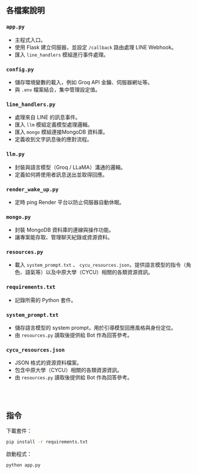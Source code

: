 ## 各檔案說明

### `app.py`
- 主程式入口。
- 使用 Flask 建立伺服器，並設定 `/callback` 路由處理 LINE Webhook。
- 匯入 `line_handlers` 模組進行事件處理。

### `config.py`
- 儲存環境變數的載入，例如 Groq API 金鑰、伺服器網址等。
- 與 `.env` 檔案結合，集中管理設定值。

### `line_handlers.py`
- 處理來自 LINE 的訊息事件。
- 匯入 `llm` 模組定義模型處理邏輯。
- 匯入 `mongo` 模組連接MongoDB 資料庫。
- 定義收到文字訊息後的應對流程。

### `llm.py`
- 封裝與語言模型（Groq / LLaMA）溝通的邏輯。
- 定義如何將使用者訊息送出並取得回應。

### `render_wake_up.py`
- 定時 ping Render 平台以防止伺服器自動休眠。

### `mongo.py`
- 封裝 MongoDB 資料庫的連線與操作功能。
- 讓專案能存取、管理聊天紀錄或資源資料。

### `resources.py`
- 載入 `system_prompt.txt` 、 `cycu_resources.json`，提供語言模型的指令（角色、語氣等）以及中原大學（CYCU）相關的各類資源資訊。

### `requirements.txt`
- 記錄所需的 Python 套件。

### `system_prompt.txt`
- 儲存語言模型的 system prompt，用於引導模型回應風格與身份定位。
- 由 `resources.py` 讀取後提供給 Bot 作為回答參考。

### `cycu_resources.json`
- JSON 格式的資源資料檔案。
- 包含中原大學（CYCU）相關的各類資源資訊。
- 由 `resources.py` 讀取後提供給 Bot 作為回答參考。

<br>  
<br>  

## 指令

下載套件：
```bash
pip install -r requirements.txt
```
啟動程式：
```bash
python app.py
```
